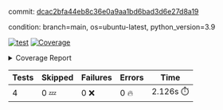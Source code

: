 commit: [dcac2bfa44eb8c36e0a9aa1bd6bad3d6e27d8a19](https://github.com/rcmdnk/chatgpt-prompt-wrapper/tree/dcac2bfa44eb8c36e0a9aa1bd6bad3d6e27d8a19)

condition: branch=main, os=ubuntu-latest, python_version=3.9

[![test](https://github.com/rcmdnk/chatgpt-prompt-wrapper/actions/workflows/test.yml/badge.svg)](https://github.com/rcmdnk/chatgpt-prompt-wrapper/actions/runs/15127983383)
<a href="https://github.com/rcmdnk/chatgpt-prompt-wrapper/blob/dcac2bfa44eb8c36e0a9aa1bd6bad3d6e27d8a19/README.md"><img alt="Coverage" src="https://img.shields.io/badge/Coverage-34%25-red.svg" /></a><details><summary>Coverage Report </summary><table><tr><th>File</th><th>Stmts</th><th>Miss</th><th>Cover</th><th>Missing</th></tr><tbody><tr><td colspan="5"><b>src/chatgpt_prompt_wrapper</b></td></tr><tr><td>&nbsp; &nbsp;<a href="https://github.com/rcmdnk/chatgpt-prompt-wrapper/blob/dcac2bfa44eb8c36e0a9aa1bd6bad3d6e27d8a19/src/chatgpt_prompt_wrapper/chatgpt_prompt_wrapper.py">chatgpt_prompt_wrapper.py</a></td><td>152</td><td>117</td><td>23%</td><td><a href="https://github.com/rcmdnk/chatgpt-prompt-wrapper/blob/dcac2bfa44eb8c36e0a9aa1bd6bad3d6e27d8a19/src/chatgpt_prompt_wrapper/chatgpt_prompt_wrapper.py#L21">21</a>, <a href="https://github.com/rcmdnk/chatgpt-prompt-wrapper/blob/dcac2bfa44eb8c36e0a9aa1bd6bad3d6e27d8a19/src/chatgpt_prompt_wrapper/chatgpt_prompt_wrapper.py#L49-L68">49&ndash;68</a>, <a href="https://github.com/rcmdnk/chatgpt-prompt-wrapper/blob/dcac2bfa44eb8c36e0a9aa1bd6bad3d6e27d8a19/src/chatgpt_prompt_wrapper/chatgpt_prompt_wrapper.py#L71-L79">71&ndash;79</a>, <a href="https://github.com/rcmdnk/chatgpt-prompt-wrapper/blob/dcac2bfa44eb8c36e0a9aa1bd6bad3d6e27d8a19/src/chatgpt_prompt_wrapper/chatgpt_prompt_wrapper.py#L82-L90">82&ndash;90</a>, <a href="https://github.com/rcmdnk/chatgpt-prompt-wrapper/blob/dcac2bfa44eb8c36e0a9aa1bd6bad3d6e27d8a19/src/chatgpt_prompt_wrapper/chatgpt_prompt_wrapper.py#L93-L102">93&ndash;102</a>, <a href="https://github.com/rcmdnk/chatgpt-prompt-wrapper/blob/dcac2bfa44eb8c36e0a9aa1bd6bad3d6e27d8a19/src/chatgpt_prompt_wrapper/chatgpt_prompt_wrapper.py#L108-L111">108&ndash;111</a>, <a href="https://github.com/rcmdnk/chatgpt-prompt-wrapper/blob/dcac2bfa44eb8c36e0a9aa1bd6bad3d6e27d8a19/src/chatgpt_prompt_wrapper/chatgpt_prompt_wrapper.py#L122-L133">122&ndash;133</a>, <a href="https://github.com/rcmdnk/chatgpt-prompt-wrapper/blob/dcac2bfa44eb8c36e0a9aa1bd6bad3d6e27d8a19/src/chatgpt_prompt_wrapper/chatgpt_prompt_wrapper.py#L136-L142">136&ndash;142</a>, <a href="https://github.com/rcmdnk/chatgpt-prompt-wrapper/blob/dcac2bfa44eb8c36e0a9aa1bd6bad3d6e27d8a19/src/chatgpt_prompt_wrapper/chatgpt_prompt_wrapper.py#L153-L173">153&ndash;173</a>, <a href="https://github.com/rcmdnk/chatgpt-prompt-wrapper/blob/dcac2bfa44eb8c36e0a9aa1bd6bad3d6e27d8a19/src/chatgpt_prompt_wrapper/chatgpt_prompt_wrapper.py#L177-L190">177&ndash;190</a>, <a href="https://github.com/rcmdnk/chatgpt-prompt-wrapper/blob/dcac2bfa44eb8c36e0a9aa1bd6bad3d6e27d8a19/src/chatgpt_prompt_wrapper/chatgpt_prompt_wrapper.py#L198-L208">198&ndash;208</a>, <a href="https://github.com/rcmdnk/chatgpt-prompt-wrapper/blob/dcac2bfa44eb8c36e0a9aa1bd6bad3d6e27d8a19/src/chatgpt_prompt_wrapper/chatgpt_prompt_wrapper.py#L211-L256">211&ndash;256</a>, <a href="https://github.com/rcmdnk/chatgpt-prompt-wrapper/blob/dcac2bfa44eb8c36e0a9aa1bd6bad3d6e27d8a19/src/chatgpt_prompt_wrapper/chatgpt_prompt_wrapper.py#L264-L270">264&ndash;270</a></td></tr><tr><td>&nbsp; &nbsp;<a href="https://github.com/rcmdnk/chatgpt-prompt-wrapper/blob/dcac2bfa44eb8c36e0a9aa1bd6bad3d6e27d8a19/src/chatgpt_prompt_wrapper/log_formatter.py">log_formatter.py</a></td><td>22</td><td>16</td><td>27%</td><td><a href="https://github.com/rcmdnk/chatgpt-prompt-wrapper/blob/dcac2bfa44eb8c36e0a9aa1bd6bad3d6e27d8a19/src/chatgpt_prompt_wrapper/log_formatter.py#L9-L24">9&ndash;24</a>, <a href="https://github.com/rcmdnk/chatgpt-prompt-wrapper/blob/dcac2bfa44eb8c36e0a9aa1bd6bad3d6e27d8a19/src/chatgpt_prompt_wrapper/log_formatter.py#L29-L31">29&ndash;31</a>, <a href="https://github.com/rcmdnk/chatgpt-prompt-wrapper/blob/dcac2bfa44eb8c36e0a9aa1bd6bad3d6e27d8a19/src/chatgpt_prompt_wrapper/log_formatter.py#L36-L42">36&ndash;42</a></td></tr><tr><td colspan="5"><b>src/chatgpt_prompt_wrapper/chatgpt</b></td></tr><tr><td>&nbsp; &nbsp;<a href="https://github.com/rcmdnk/chatgpt-prompt-wrapper/blob/dcac2bfa44eb8c36e0a9aa1bd6bad3d6e27d8a19/src/chatgpt_prompt_wrapper/chatgpt/ask.py">ask.py</a></td><td>50</td><td>37</td><td>26%</td><td><a href="https://github.com/rcmdnk/chatgpt-prompt-wrapper/blob/dcac2bfa44eb8c36e0a9aa1bd6bad3d6e27d8a19/src/chatgpt_prompt_wrapper/chatgpt/ask.py#L12">12</a>, <a href="https://github.com/rcmdnk/chatgpt-prompt-wrapper/blob/dcac2bfa44eb8c36e0a9aa1bd6bad3d6e27d8a19/src/chatgpt_prompt_wrapper/chatgpt/ask.py#L30-L37">30&ndash;37</a>, <a href="https://github.com/rcmdnk/chatgpt-prompt-wrapper/blob/dcac2bfa44eb8c36e0a9aa1bd6bad3d6e27d8a19/src/chatgpt_prompt_wrapper/chatgpt/ask.py#L40-L89">40&ndash;89</a></td></tr><tr><td>&nbsp; &nbsp;<a href="https://github.com/rcmdnk/chatgpt-prompt-wrapper/blob/dcac2bfa44eb8c36e0a9aa1bd6bad3d6e27d8a19/src/chatgpt_prompt_wrapper/chatgpt/chat.py">chat.py</a></td><td>81</td><td>62</td><td>23%</td><td><a href="https://github.com/rcmdnk/chatgpt-prompt-wrapper/blob/dcac2bfa44eb8c36e0a9aa1bd6bad3d6e27d8a19/src/chatgpt_prompt_wrapper/chatgpt/chat.py#L38-L39">38&ndash;39</a>, <a href="https://github.com/rcmdnk/chatgpt-prompt-wrapper/blob/dcac2bfa44eb8c36e0a9aa1bd6bad3d6e27d8a19/src/chatgpt_prompt_wrapper/chatgpt/chat.py#L42-L79">42&ndash;79</a>, <a href="https://github.com/rcmdnk/chatgpt-prompt-wrapper/blob/dcac2bfa44eb8c36e0a9aa1bd6bad3d6e27d8a19/src/chatgpt_prompt_wrapper/chatgpt/chat.py#L89-L148">89&ndash;148</a></td></tr><tr><td>&nbsp; &nbsp;<a href="https://github.com/rcmdnk/chatgpt-prompt-wrapper/blob/dcac2bfa44eb8c36e0a9aa1bd6bad3d6e27d8a19/src/chatgpt_prompt_wrapper/chatgpt/chatgpt.py">chatgpt.py</a></td><td>123</td><td>78</td><td>37%</td><td><a href="https://github.com/rcmdnk/chatgpt-prompt-wrapper/blob/dcac2bfa44eb8c36e0a9aa1bd6bad3d6e27d8a19/src/chatgpt_prompt_wrapper/chatgpt/chatgpt.py#L89-L159">89&ndash;159</a>, <a href="https://github.com/rcmdnk/chatgpt-prompt-wrapper/blob/dcac2bfa44eb8c36e0a9aa1bd6bad3d6e27d8a19/src/chatgpt_prompt_wrapper/chatgpt/chatgpt.py#L162-L184">162&ndash;184</a>, <a href="https://github.com/rcmdnk/chatgpt-prompt-wrapper/blob/dcac2bfa44eb8c36e0a9aa1bd6bad3d6e27d8a19/src/chatgpt_prompt_wrapper/chatgpt/chatgpt.py#L188-L204">188&ndash;204</a>, <a href="https://github.com/rcmdnk/chatgpt-prompt-wrapper/blob/dcac2bfa44eb8c36e0a9aa1bd6bad3d6e27d8a19/src/chatgpt_prompt_wrapper/chatgpt/chatgpt.py#L207-L213">207&ndash;213</a>, <a href="https://github.com/rcmdnk/chatgpt-prompt-wrapper/blob/dcac2bfa44eb8c36e0a9aa1bd6bad3d6e27d8a19/src/chatgpt_prompt_wrapper/chatgpt/chatgpt.py#L216-L217">216&ndash;217</a>, <a href="https://github.com/rcmdnk/chatgpt-prompt-wrapper/blob/dcac2bfa44eb8c36e0a9aa1bd6bad3d6e27d8a19/src/chatgpt_prompt_wrapper/chatgpt/chatgpt.py#L227-L238">227&ndash;238</a>, <a href="https://github.com/rcmdnk/chatgpt-prompt-wrapper/blob/dcac2bfa44eb8c36e0a9aa1bd6bad3d6e27d8a19/src/chatgpt_prompt_wrapper/chatgpt/chatgpt.py#L241">241</a>, <a href="https://github.com/rcmdnk/chatgpt-prompt-wrapper/blob/dcac2bfa44eb8c36e0a9aa1bd6bad3d6e27d8a19/src/chatgpt_prompt_wrapper/chatgpt/chatgpt.py#L244-L247">244&ndash;247</a>, <a href="https://github.com/rcmdnk/chatgpt-prompt-wrapper/blob/dcac2bfa44eb8c36e0a9aa1bd6bad3d6e27d8a19/src/chatgpt_prompt_wrapper/chatgpt/chatgpt.py#L250-L255">250&ndash;255</a>, <a href="https://github.com/rcmdnk/chatgpt-prompt-wrapper/blob/dcac2bfa44eb8c36e0a9aa1bd6bad3d6e27d8a19/src/chatgpt_prompt_wrapper/chatgpt/chatgpt.py#L258-L262">258&ndash;262</a>, <a href="https://github.com/rcmdnk/chatgpt-prompt-wrapper/blob/dcac2bfa44eb8c36e0a9aa1bd6bad3d6e27d8a19/src/chatgpt_prompt_wrapper/chatgpt/chatgpt.py#L265-L269">265&ndash;269</a>, <a href="https://github.com/rcmdnk/chatgpt-prompt-wrapper/blob/dcac2bfa44eb8c36e0a9aa1bd6bad3d6e27d8a19/src/chatgpt_prompt_wrapper/chatgpt/chatgpt.py#L277-L280">277&ndash;280</a>, <a href="https://github.com/rcmdnk/chatgpt-prompt-wrapper/blob/dcac2bfa44eb8c36e0a9aa1bd6bad3d6e27d8a19/src/chatgpt_prompt_wrapper/chatgpt/chatgpt.py#L287-L300">287&ndash;300</a>, <a href="https://github.com/rcmdnk/chatgpt-prompt-wrapper/blob/dcac2bfa44eb8c36e0a9aa1bd6bad3d6e27d8a19/src/chatgpt_prompt_wrapper/chatgpt/chatgpt.py#L303">303</a>, <a href="https://github.com/rcmdnk/chatgpt-prompt-wrapper/blob/dcac2bfa44eb8c36e0a9aa1bd6bad3d6e27d8a19/src/chatgpt_prompt_wrapper/chatgpt/chatgpt.py#L309">309</a>, <a href="https://github.com/rcmdnk/chatgpt-prompt-wrapper/blob/dcac2bfa44eb8c36e0a9aa1bd6bad3d6e27d8a19/src/chatgpt_prompt_wrapper/chatgpt/chatgpt.py#L315">315</a></td></tr><tr><td>&nbsp; &nbsp;<a href="https://github.com/rcmdnk/chatgpt-prompt-wrapper/blob/dcac2bfa44eb8c36e0a9aa1bd6bad3d6e27d8a19/src/chatgpt_prompt_wrapper/chatgpt/discuss.py">discuss.py</a></td><td>100</td><td>84</td><td>16%</td><td><a href="https://github.com/rcmdnk/chatgpt-prompt-wrapper/blob/dcac2bfa44eb8c36e0a9aa1bd6bad3d6e27d8a19/src/chatgpt_prompt_wrapper/chatgpt/discuss.py#L39-L42">39&ndash;42</a>, <a href="https://github.com/rcmdnk/chatgpt-prompt-wrapper/blob/dcac2bfa44eb8c36e0a9aa1bd6bad3d6e27d8a19/src/chatgpt_prompt_wrapper/chatgpt/discuss.py#L45-L57">45&ndash;57</a>, <a href="https://github.com/rcmdnk/chatgpt-prompt-wrapper/blob/dcac2bfa44eb8c36e0a9aa1bd6bad3d6e27d8a19/src/chatgpt_prompt_wrapper/chatgpt/discuss.py#L60-L62">60&ndash;62</a>, <a href="https://github.com/rcmdnk/chatgpt-prompt-wrapper/blob/dcac2bfa44eb8c36e0a9aa1bd6bad3d6e27d8a19/src/chatgpt_prompt_wrapper/chatgpt/discuss.py#L68-L113">68&ndash;113</a>, <a href="https://github.com/rcmdnk/chatgpt-prompt-wrapper/blob/dcac2bfa44eb8c36e0a9aa1bd6bad3d6e27d8a19/src/chatgpt_prompt_wrapper/chatgpt/discuss.py#L116-L198">116&ndash;198</a></td></tr><tr><td>&nbsp; &nbsp;<a href="https://github.com/rcmdnk/chatgpt-prompt-wrapper/blob/dcac2bfa44eb8c36e0a9aa1bd6bad3d6e27d8a19/src/chatgpt_prompt_wrapper/chatgpt/stream.py">stream.py</a></td><td>53</td><td>38</td><td>28%</td><td><a href="https://github.com/rcmdnk/chatgpt-prompt-wrapper/blob/dcac2bfa44eb8c36e0a9aa1bd6bad3d6e27d8a19/src/chatgpt_prompt_wrapper/chatgpt/stream.py#L12-L13">12&ndash;13</a>, <a href="https://github.com/rcmdnk/chatgpt-prompt-wrapper/blob/dcac2bfa44eb8c36e0a9aa1bd6bad3d6e27d8a19/src/chatgpt_prompt_wrapper/chatgpt/stream.py#L22-L34">22&ndash;34</a>, <a href="https://github.com/rcmdnk/chatgpt-prompt-wrapper/blob/dcac2bfa44eb8c36e0a9aa1bd6bad3d6e27d8a19/src/chatgpt_prompt_wrapper/chatgpt/stream.py#L37-L39">37&ndash;39</a>, <a href="https://github.com/rcmdnk/chatgpt-prompt-wrapper/blob/dcac2bfa44eb8c36e0a9aa1bd6bad3d6e27d8a19/src/chatgpt_prompt_wrapper/chatgpt/stream.py#L47-L72">47&ndash;72</a>, <a href="https://github.com/rcmdnk/chatgpt-prompt-wrapper/blob/dcac2bfa44eb8c36e0a9aa1bd6bad3d6e27d8a19/src/chatgpt_prompt_wrapper/chatgpt/stream.py#L75">75</a>, <a href="https://github.com/rcmdnk/chatgpt-prompt-wrapper/blob/dcac2bfa44eb8c36e0a9aa1bd6bad3d6e27d8a19/src/chatgpt_prompt_wrapper/chatgpt/stream.py#L78-L86">78&ndash;86</a></td></tr><tr><td colspan="5"><b>src/chatgpt_prompt_wrapper/cmds</b></td></tr><tr><td>&nbsp; &nbsp;<a href="https://github.com/rcmdnk/chatgpt-prompt-wrapper/blob/dcac2bfa44eb8c36e0a9aa1bd6bad3d6e27d8a19/src/chatgpt_prompt_wrapper/cmds/commands.py">commands.py</a></td><td>18</td><td>15</td><td>17%</td><td><a href="https://github.com/rcmdnk/chatgpt-prompt-wrapper/blob/dcac2bfa44eb8c36e0a9aa1bd6bad3d6e27d8a19/src/chatgpt_prompt_wrapper/cmds/commands.py#L6-L24">6&ndash;24</a></td></tr><tr><td>&nbsp; &nbsp;<a href="https://github.com/rcmdnk/chatgpt-prompt-wrapper/blob/dcac2bfa44eb8c36e0a9aa1bd6bad3d6e27d8a19/src/chatgpt_prompt_wrapper/cmds/cost.py">cost.py</a></td><td>12</td><td>8</td><td>33%</td><td><a href="https://github.com/rcmdnk/chatgpt-prompt-wrapper/blob/dcac2bfa44eb8c36e0a9aa1bd6bad3d6e27d8a19/src/chatgpt_prompt_wrapper/cmds/cost.py#L7-L14">7&ndash;14</a></td></tr><tr><td>&nbsp; &nbsp;<a href="https://github.com/rcmdnk/chatgpt-prompt-wrapper/blob/dcac2bfa44eb8c36e0a9aa1bd6bad3d6e27d8a19/src/chatgpt_prompt_wrapper/cmds/init.py">init.py</a></td><td>9</td><td>5</td><td>44%</td><td><a href="https://github.com/rcmdnk/chatgpt-prompt-wrapper/blob/dcac2bfa44eb8c36e0a9aa1bd6bad3d6e27d8a19/src/chatgpt_prompt_wrapper/cmds/init.py#L8-L14">8&ndash;14</a></td></tr><tr><td><b>TOTAL</b></td><td><b>692</b></td><td><b>460</b></td><td><b>34%</b></td><td>&nbsp;</td></tr></tbody></table></details>

| Tests | Skipped | Failures | Errors | Time |
| ----- | ------- | -------- | -------- | ------------------ |
| 4 | 0 :zzz: | 0 :x: | 0 :fire: | 2.126s :stopwatch: |

